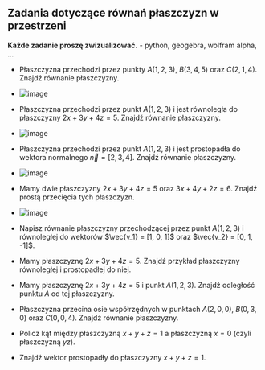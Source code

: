 ## Zadania dotyczące równań płaszczyzn w przestrzeni

**Każde zadanie proszę zwizualizować.** - python, geogebra, wolfram alpha, ...

* Płaszczyzna przechodzi przez punkty $A(1, 2, 3)$, $B(3, 4, 5)$ oraz $C(2, 1, 4)$. Znajdź równanie płaszczyzny.
* ![image](https://github.com/user-attachments/assets/fbbd932f-e92a-48bd-9ca9-1d5d0ae898e9)

* Płaszczyzna przechodzi przez punkt $A(1, 2, 3)$ i jest równoległa do płaszczyzny $2x + 3y + 4z = 5$. Znajdź równanie płaszczyzny.
* ![image](https://github.com/user-attachments/assets/468b6bbb-077c-4a2c-83ff-589294f62cdd)

* Płaszczyzna przechodzi przez punkt $A(1, 2, 3)$ i jest prostopadła do wektora normalnego $\vec{n} = [2, 3, 4]$. Znajdź równanie płaszczyzny.
* ![image](https://github.com/user-attachments/assets/649168dd-8cce-4e3e-8cba-cee4695fd02b)

* Mamy dwie płaszczyzny $2x + 3y + 4z = 5$ oraz $3x + 4y + 2z = 6$. Znajdź prostą przecięcia tych płaszczyzn.
* ![image](https://github.com/user-attachments/assets/97865178-f08f-426b-9809-3117ad54be8f)

* Napisz równanie płaszczyzny przechodzącej przez punkt $A(1, 2, 3)$ i równoległej do wektorów $\vec{v_1} = [1, 0, 1]$ oraz $\vec{v_2} = [0, 1, -1]$.
* Mamy płaszczyznę $2x + 3y + 4z = 5$. Znajdź przykład płaszczyzny równoległej i prostopadłej do niej.
* Mamy płaszczyznę $2x + 3y + 4z = 5$ i punkt $A(1, 2, 3)$. Znajdź odległość punktu $A$ od tej płaszczyzny.
* Płaszczyzna przecina osie współrzędnych w punktach $A(2, 0, 0)$, $B(0, 3, 0)$ oraz $C(0, 0, 4)$. Znajdź równanie płaszczyzny.
* Policz kąt między płaszczyzną $x + y + z = 1$ a płaszczyzną $x = 0$ (czyli płaszczyzną $yz$).
* Znajdź wektor prostopadły do płaszczyzny $x + y + z = 1$.
